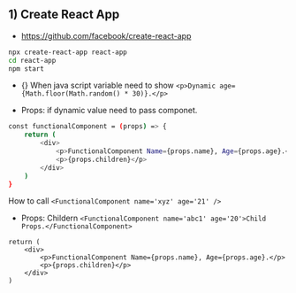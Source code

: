 ## 1) Create React App
- https://github.com/facebook/create-react-app
```sh
npx create-react-app react-app
cd react-app
npm start
```
-  {} When java script variable need to show
` <p>Dynamic age={Math.floor(Math.random() * 30)}.</p> `

- Props: if dynamic value need to pass componet.
```sh
const functionalComponent = (props) => {
    return (
        <div>
            <p>FunctionalComponent Name={props.name}, Age={props.age}.</p>
            <p>{props.children}</p>
        </div>
    )
}
```
How to call
`<FunctionalComponent name='xyz' age='21' />`

- Props: Childern
`<FunctionalComponent name='abc1' age='20'>Child Props.</FunctionalComponent>`
```
return (
	<div>
		<p>FunctionalComponent Name={props.name}, Age={props.age}.</p>
		<p>{props.children}</p>
	</div>
)
```



